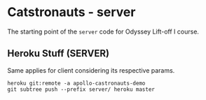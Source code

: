 # Catstronauts - server

The starting point of the `server` code for Odyssey Lift-off I course.

## Heroku Stuff (SERVER)

Same applies for client considering its respective params.

```
heroku git:remote -a apollo-castronauts-demo
git subtree push --prefix server/ heroku master
```
